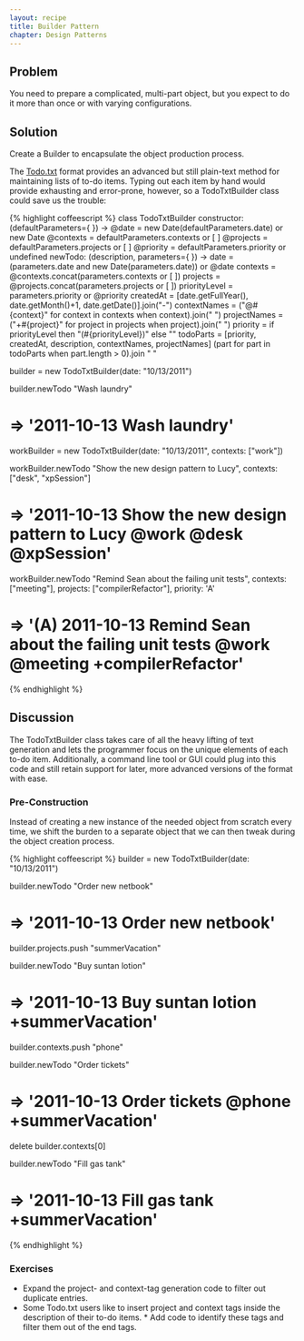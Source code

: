 ```yaml
---
layout: recipe
title: Builder Pattern
chapter: Design Patterns
---
```

## Problem

You need to prepare a complicated, multi-part object, but you expect to do it more than once or with varying configurations.

## Solution

Create a Builder to encapsulate the object production process.

The [Todo.txt](http://todotxt.com) format provides an advanced but still plain-text method for maintaining lists of to-do items.  Typing out each item by hand would provide exhausting and error-prone, however, so a TodoTxtBuilder class could save us the trouble:

{% highlight coffeescript %}
class TodoTxtBuilder
    constructor: (defaultParameters={ }) ->
        @date = new Date(defaultParameters.date) or new Date
        @contexts = defaultParameters.contexts or [ ]
        @projects = defaultParameters.projects or [ ]
        @priority =  defaultParameters.priority or undefined
    newTodo: (description, parameters={ }) ->
        date = (parameters.date and new Date(parameters.date)) or @date
        contexts = @contexts.concat(parameters.contexts or [ ])
        projects = @projects.concat(parameters.projects or [ ])
        priorityLevel = parameters.priority or @priority
        createdAt = [date.getFullYear(), date.getMonth()+1, date.getDate()].join("-")
        contextNames = ("@#{context}" for context in contexts when context).join(" ")
        projectNames = ("+#{project}" for project in projects when project).join(" ")
        priority = if priorityLevel then "(#{priorityLevel})" else ""
        todoParts = [priority, createdAt, description, contextNames, projectNames]
        (part for part in todoParts when part.length > 0).join " "

builder = new TodoTxtBuilder(date: "10/13/2011")

builder.newTodo "Wash laundry"

# => '2011-10-13 Wash laundry'

workBuilder = new TodoTxtBuilder(date: "10/13/2011", contexts: ["work"])

workBuilder.newTodo "Show the new design pattern to Lucy", contexts: ["desk", "xpSession"]

# => '2011-10-13 Show the new design pattern to Lucy @work @desk @xpSession'

workBuilder.newTodo "Remind Sean about the failing unit tests", contexts: ["meeting"], projects: ["compilerRefactor"], priority: 'A'

# => '(A) 2011-10-13 Remind Sean about the failing unit tests @work @meeting +compilerRefactor'

{% endhighlight %}

## Discussion

The TodoTxtBuilder class takes care of all the heavy lifting of text generation and lets the programmer focus on the unique elements of each to-do item.  Additionally, a command line tool or GUI could plug into this code and still retain support for later, more advanced versions of the format with ease.

### Pre-Construction

Instead of creating a new instance of the needed object from scratch every time, we shift the burden to a separate object that we can then tweak during the object creation process.

{% highlight coffeescript %}
builder = new TodoTxtBuilder(date: "10/13/2011")

builder.newTodo "Order new netbook"

# => '2011-10-13 Order new netbook'

builder.projects.push "summerVacation"

builder.newTodo "Buy suntan lotion"

# => '2011-10-13 Buy suntan lotion +summerVacation'

builder.contexts.push "phone"

builder.newTodo "Order tickets"

# => '2011-10-13 Order tickets @phone +summerVacation'

delete builder.contexts[0]

builder.newTodo "Fill gas tank"

# => '2011-10-13 Fill gas tank +summerVacation'
{% endhighlight %}

### Exercises

* Expand the project- and context-tag generation code to filter out duplicate entries.
* Some Todo.txt users like to insert project and context tags inside the description of their to-do items.  * Add code to identify these tags and filter them out of the end tags.
